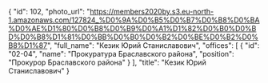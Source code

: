 {
    "id": 102,
    "photo_url": "https://members2020by.s3.eu-north-1.amazonaws.com/127824_%D0%9A%D0%B5%D0%B7%D0%B8%D0%BA%D0%AE%D1%80%D0%B8%D0%B9%D0%A1%D1%82%D0%B0%D0%BD%D0%B8%D1%81%D0%BB%D0%B0%D0%B2%D0%BE%D0%B2%D0%B8%D1%87",
    "full_name": "Кезик Юрий Станиславович",
    "offices": [
        {
            "id": "02-04",
            "name": "Прокуратура Браславского района",
            "position": "Прокурор Браславского района"
        }
    ],
    "title": "Кезик Юрий Станиславович"
}